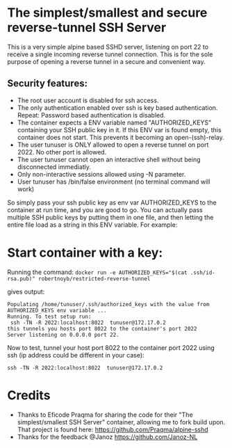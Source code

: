 # The simplest/smallest and secure reverse-tunnel SSH Server
This is a very simple alpine based SSHD server, listening on port 22 to receive a single incoming reverse tunnel connection. This is for the sole purpose of opening a reverse tunnel in a secure and convenient way.

## Security features:
* The root user account is disabled for ssh access.
* The only authentication enabled over ssh is key based authentication. Repeat: Password based authentication is disabled.
* The container expects a ENV variable named "AUTHORIZED_KEYS" containing your SSH public key in it. If this ENV var is found empty, this container does not start. This prevents it becoming an open-(ssh)-relay. 
* The user tunuser is ONLY allowed to open a reverse tunnel on port 2022. No other port is allowed.
* The user tunuser cannot open an interactive shell without being disconnected immediatly. 
* Only non-interactive sessions allowed using -N parameter.
* User tunuser has /bin/false environment (no terminal command will work)

So simply pass your ssh public key as env var AUTHORIZED_KEYS to the container at run time, and you are good to go. You can actually pass multiple SSH public keys by putting them in one file, and then letting the entire file load as a string in this ENV variable. For example:

# Start container with a key: 
Running the command:
```docker run -e AUTHORIZED_KEYS="$(cat .ssh/id-rsa.pub)" robertnoyb/restricted-reverse-tunnel```

gives output:
```
Populating /home/tunuser/.ssh/authorized_keys with the value from AUTHORIZED_KEYS env variable ...
Running. To test setup run:
 ssh -TN -R 2022:localhost:8022  tunuser@172.17.0.2
this tunnels you hosts port 8022 to the container's port 2022
Server listening on 0.0.0.0 port 22.

```

Now to test, tunnel your host port 8022 to the container port 2022 using ssh (ip address could be different in your case):
```
ssh -TN -R 2022:localhost:8022  tunuser@172.17.0.2
```

# Credits
* Thanks to Eficode Praqma for sharing the code for their "The simplest/smallest SSH Server" container, allowing me to fork build upon. That project is found here: https://github.com/Praqma/alpine-sshd
* Thanks for the feedback @Janoz https://github.com/Janoz-NL